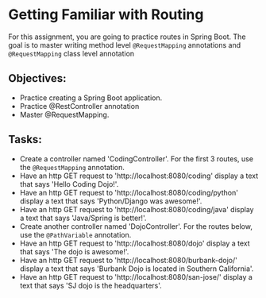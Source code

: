 <div class="module_description active_lesson_with_video ">
									
<h1>Getting Familiar with Routing</h1>
<p>For this assignment, you are going to practice routes in Spring Boot. The goal is to master writing method level <code>@RequestMapping</code> annotations and <code>@RequestMapping</code> class level annotation</p>
<h2>Objectives:</h2>
<ul><li>Practice creating a Spring Boot application.</li><li>Practice @RestController annotation</li><li>Master @RequestMapping.</li></ul>
<h2>Tasks:</h2>
<ul><li>Create a controller named 'CodingController'. For the first 3 routes, use the&nbsp;<code>@RequestMapping</code>&nbsp;annotation.</li><li>Have an http GET request to 'http://localhost:8080/coding' display a text that says 'Hello Coding Dojo!'.</li><li>Have an http GET request to 'http://localhost:8080/coding/python' display a text that says 'Python/Django was awesome!'.</li><li>Have an http GET request to 'http://localhost:8080/coding/java' display a text that says 'Java/Spring is better!'.</li><li>Create another controller named 'DojoController'. For the routes below, use the <code>@PathVariable</code> annotation.</li><li>Have an http GET request to 'http://localhost:8080/dojo' display a text that says 'The dojo is awesome!'.</li><li>Have an http GET request to 'http://localhost:8080/burbank-dojo/' display a text that says 'Burbank Dojo is located in Southern California'.</li><li>Have an http GET request to 'http://localhost:8080/san-jose/' display a text that says 'SJ dojo is the headquarters'.</li></ul>
<p> <br> </p>

</div>
